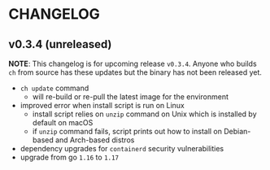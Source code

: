 # CHANGELOG

## v0.3.4 (unreleased)

**NOTE**:
This changelog is for upcoming release `v0.3.4`. Anyone who builds `ch` from source has these updates but the binary has not been released yet.

- `ch update` command
  - will re-build or re-pull the latest image for the environment
- improved error when install script is run on Linux
  - install script relies on `unzip` command on Unix which is installed by default on macOS
  - if `unzip` command fails, script prints out how to install on Debian-based and Arch-based distros
- dependency upgrades for `containerd` security vulnerabilities
- upgrade from go `1.16` to `1.17`
